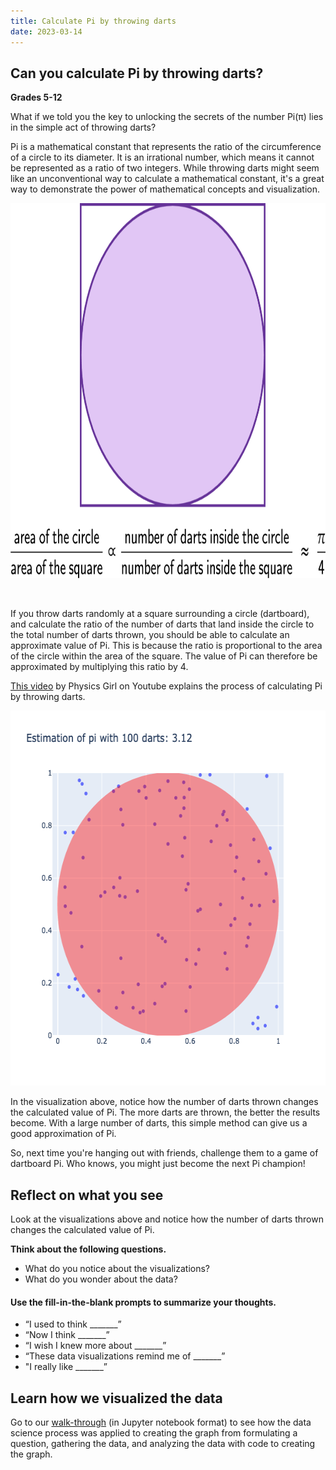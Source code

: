 ```yaml
---
title: Calculate Pi by throwing darts
date: 2023-03-14
---
```

<h2> Can you calculate Pi by throwing darts?</h3>

<p><b>Grades 5-12</b></p>
<p>What if we told you the key to unlocking the secrets of the number Pi(π) lies in the simple act of throwing darts?</p>
<p>Pi is a mathematical constant that represents the ratio of the circumference of a circle to its diameter. It is an irrational number, which means it cannot be represented as a ratio of two integers. While throwing darts might seem like an unconventional way to calculate a mathematical constant, it's a great way to demonstrate the power of mathematical concepts and visualization.</p>
<p><img loading="lazy" decoding="async" class="size-medium aligncenter" src="pi.png" width="600" height="600"></p>
<p>&nbsp;</p>
<p>If you throw darts randomly at a square surrounding a circle (dartboard), and calculate the ratio of the number of darts that land inside the circle to the total number of darts thrown, you should be able to calculate an approximate value of Pi. This is because the ratio is proportional to the area of the circle within the area of the square. The value of Pi can therefore be approximated by multiplying this ratio by 4.</p>

<p><a href="https://www.youtube.com/watch?v=M34TO71SKGk">This video</a> by Physics Girl on Youtube explains the process of calculating Pi by throwing darts.</p>

<p><img loading="lazy" decoding="async" class="size-medium aligncenter" src="pi.gif" width="600" height="600"></p>

<p><span>In the visualization above, notice how the number of darts thrown changes the calculated value of Pi. The more darts are thrown, the better the results become. With a large number of darts, this simple method can give us a good approximation of Pi.</span></p>
<p>So, next time you're hanging out with friends, challenge them to a game of dartboard Pi. Who knows, you might just become the next Pi champion!</p>

<h2><b>Reflect on what you see</b></h2>
<p>Look at the visualizations above and notice how the number of darts thrown changes the calculated value of Pi.</p>
<p><strong>Think about the following questions.</strong></p>
<ul>
<li>What do you notice about the visualizations?</li>
<li>What do you wonder about the data?</li>
</ul>
<h4><b>Use the fill-in-the-blank prompts to summarize your thoughts.</b></h4>
<ul>
<li aria-level="1">“I used to think _______”</li>
<li aria-level="1">“Now I think _______”</li>
<li aria-level="1">“I wish I knew more about _______”</li>
<li aria-level="1">“These data visualizations remind me of _______”</li>
<li aria-level="1">"I really like _______”</li>
</ul>
<h2><b>Learn how we visualized the data</b></h2>
<p>Go to our <a href="https://bit.ly/3cLonyj" target="_blank" rel="noopener">walk-through</a> (in Jupyter notebook format) to see how the data science process was applied to creating the graph from formulating a question, gathering the data, and analyzing the data with code to creating the graph.</p>